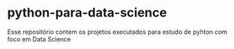# python-para-data-science
Esse repositório contem os projetos executados para estudo de pyhton com foco em Data Science
